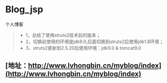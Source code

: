 # Blog_jsp
个人博客
> - 1，总结了使用struts2技术前的版本；
> - 2，切换前使用的环境是jdk9.0,后面切换到struts2后使用jdk1.8环境；
> - 3，struts2更新到2.5.20后使用环境：jdk9.0 & tomcat9.0

## [地址：http://www.lvhongbin.cn/myblog/index](http://www.lvhongbin.cn/myblog/index)
